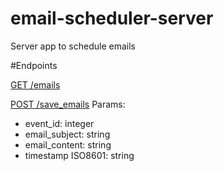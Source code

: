 # email-scheduler-server
Server app to schedule emails

#Endpoints

[GET /emails](https://email-scheduler-api.herokuapp.com/emails)

[POST /save_emails](https://email-scheduler-api.herokuapp.com/save_emails)
Params:
- event_id: integer
- email_subject: string
- email_content: string
- timestamp ISO8601: string
